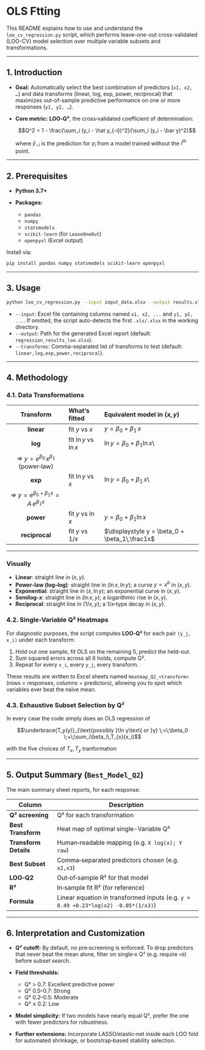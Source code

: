 # OLS Ftting

This README explains how to use and understand the `loo_cv_regression.py` script, which performs leave-one-out cross-validated (LOO-CV) model selection over multiple variable subsets and transformations.

---

## 1. Introduction

* **Goal:** Automatically select the best combination of predictors (`x1, x2, …`) and data transforms (linear, log, exp, power, reciprocal) that maximizes out-of-sample predictive performance on one or more responses (`y1, y2, …`).
* **Core metric:** **LOO‑Q²**, the cross‑validated coefficient of determination:

  
    $$Q^2 = 1 - \frac{\sum_i (y_i - \hat y_{-i})^2}{\sum_i (y_i - \bar y)^2}$$  


  where $\hat y_{-i}$ is the prediction for $y_i$ from a model trained without the $i^{th}$ point.

---

## 2. Prerequisites

* **Python 3.7+**
* **Packages:**

  * `pandas`
  * `numpy`
  * `statsmodels`
  * `scikit-learn` (for `LeaveOneOut`)
  * `openpyxl` (Excel output)

Install via:

```bash
pip install pandas numpy statsmodels scikit-learn openpyxl
```

---

## 3. Usage

```bash
python loo_cv_regression.py --input input_data.xlsx --output results.xlsx [--transforms linear,log,...]
```

* `--input`: Excel file containing columns named `x1, x2, ...` and `y1, y2, ...`. If omitted, the script auto-detects the first `.xls/.xlsx` in the working directory.
* `--output`: Path for the generated Excel report (default: `regression_results_loo.xlsx`).
* `--transforms`: Comma-separated list of transforms to test (default: `linear,log,exp,power,reciprocal`).

---

## 4. Methodology

### 4.1. Data Transformations


|                         **Transform**                        | **What’s fitted**      | **Equivalent model in $(x,y)$**                             |
| :----------------------------------------------------------: | :--------------------- | :---------------------------------------------------------- |
|                          **linear**                          | fit $y$ vs $x$         | $\displaystyle y = \beta_0 + \beta_1\,x$                    |
|                            **log**                           | fit $\ln y$ vs $\ln x$ | $\displaystyle \ln y = \beta_0 + \beta_1\ln x$\\            |
|  ⇒ $\displaystyle y = e^{\beta_0}\,x^{\beta_1}$ (power‐law)  |                        |                                                             |
|                            **exp**                           | fit $\ln y$ vs $x$     | $\displaystyle \ln y = \beta_0 + \beta_1\,x$\\              |
| ⇒ $\displaystyle y = e^{\beta_0+\beta_1 x}=A\,e^{\beta_1 x}$ |                        |                                                             |
|                           **power**                          | fit $y$ vs $\ln x$     | $\displaystyle y = \beta_0 + \beta_1\ln x$                  |
|                        **reciprocal**                        | fit $y$ vs $1/x$       | $\displaystyle y = \beta_0 + \beta_1\,\frac1x$              |

---

### Visually

* **Linear**: straight line in $(x,y)$.
* **Power‐law (log–log)**: straight line in $(\ln x,\ln y)$; a curve $y\propto x^b$ in $(x,y)$.
* **Exponential**: straight line in $(x,\ln y)$; an exponential curve in $(x,y)$.
* **Semilog-$x$**: straight line in $(\ln x,y)$; a logarithmic rise in $(x,y)$.
* **Reciprocal**: straight line in $(1/x,y)$; a $1/x$‐type decay in $(x,y)$.


### 4.2. Single-Variable Q² Heatmaps

For diagnostic purposes, the script computes **LOO‑Q²** for each pair `(y_j, x_i)` under each transform:

1. Hold out one sample, fit OLS on the remaining 5, predict the held-out.
2. Sum squared errors across all 6 holds, compute Q².
3. Repeat for every `x_i`, every `y_j`, every transform.

These results are written to Excel sheets named `Heatmap_Q2_<transform>` (rows = responses, columns = predictors), allowing you to spot which variables ever beat the naïve mean.

### 4.3. Exhaustive Subset Selection by Q²

In every case the code simply does an OLS regression of


$$\underbrace{T_y(y)}_{\text{possibly }\ln y\text{ or }y}
\;=\;\beta_0 \;+\;\sum_i\beta_i\,T_{x}(x_i)$$


with the five choices of $T_x,T_y$ tranformation

---

## 5. Output Summary (`Best_Model_Q2`)

The main summary sheet reports, for each response:

| Column                | Description                                                                        |
| --------------------- | ---------------------------------------------------------------------------------- |
| **Q² screening**      |  Q² for each transformation                                                        |
| **Best Transform**    | Heat map of optimal single-Variable Q²                                             |
| **Transform Details** | Human‑readable mapping (e.g. `X log(x); Y raw`)                                    |
| **Best Subset**       | Comma‑separated predictors chosen (e.g. `x2,x3`)                                   |
| **LOO‑Q2**            | Out‑of‑sample R² for that model                                                    |
| **R²**                | In‑sample fit R² (for reference)                                                   |
| **Formula**           | Linear equation in transformed inputs (e.g. `y = 0.49 +0.23*log(x2) -0.05*(1/x3)`) |

---

## 6. Interpretation and Customization

* **Q² cutoff:**  By default, no pre‑screening is enforced. To drop predictors that never beat the mean alone, filter on single‑x Q² (e.g. require `>0`) before subset search.
* **Field thresholds:**

  * Q² > 0.7: Excellent predictive power
  * Q² 0.5–0.7: Strong
  * Q² 0.2–0.5: Moderate
  * Q² ≤ 0.2: Low
* **Model simplicity:** If two models have nearly equal Q², prefer the one with fewer predictors for robustness.
* **Further extensions:** Incorporate LASSO/elastic‑net inside each LOO fold for automated shrinkage, or bootstrap‑based stability selection.
